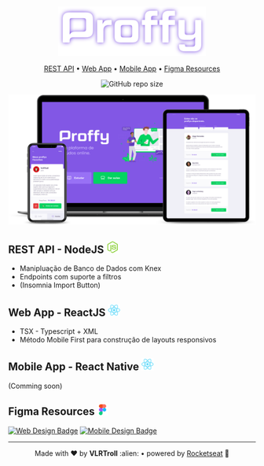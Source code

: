 <p align="center"> 
  <img src="/readme_assets/logo.svg" alt="Logo" width="300"/>
</p>

<p align="center">
  <a href="#rest-api---nodejs-">REST API</a>
  • <a href="#web-app---reactjs-">Web App</a>
  • <a href="#mobile-app---react-native-">Mobile App</a>
  • <a href="#figma-resources-">Figma Resources</a> 
</p>


<p align="center">
  <img src="https://img.shields.io/github/repo-size/VLRTroll/proffy?color=04d361" alt="GitHub repo size"/>
</p>

<p align="center"> 
  <img src="/readme_assets/mockup.png" alt="Logo" width="900"/>
</p>


<h2>REST API - NodeJS <img src="/readme_assets/nodejs.webp" alt="Node Logo" width="25"/></h2>

- Manipluação de Banco de Dados com Knex
- Endpoints com suporte a filtros
- (Insomnia Import Button)


<h2>Web App - ReactJS <img src="/readme_assets/react.webp" alt="React Logo" width="25"/></h2>

- TSX - Typescript + XML
- Método Mobile First para construção de layouts responsivos


<h2>Mobile App - React Native <img src="/readme_assets/react.webp" alt="React Native Logo" width="25"/></h2>

(Comming soon)

<h2>Figma Resources <img src="/readme_assets/figma.png" alt="Figma Logo" width="22"/></h2>
  
[<img src="https://img.shields.io/static/v1?style=for-the-badge&label=Download&logo=figma&logoColor=white&message=Web-Design&color=8257e5" alt="Web Design Badge"/>][web_design_link]
[<img src="https://img.shields.io/static/v1?style=for-the-badge&label=Download&logo=figma&logoColor=white&message=Mobile-Design&color=04d361" alt="Mobile Design Badge"/>][mobile_design_link]

[web_design_link]: https://www.figma.com/file/GHGS126t7WYjnPZdRKChJF/Proffy-Web/duplicate
[mobile_design_link]: https://www.figma.com/file/e33KvgUpFdunXxJjHnK7CG/Proffy-Mobile/duplicate

---

<p align="center">Made with ❤️ by <strong>VLRTroll</strong> :alien: • powered by <a href="https://github.com/Rocketseat">Rocketseat</a> 🚀</p>
